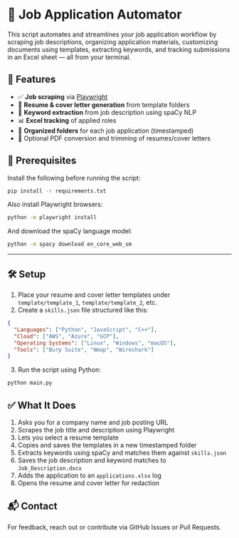 # 📄 Job Application Automator

This script automates and streamlines your job application workflow by scraping job descriptions, organizing application materials, customizing documents using templates, extracting keywords, and tracking submissions in an Excel sheet — all from your terminal.

## 🚀 Features

- ✅ **Job scraping** via [Playwright](https://playwright.dev/)
- 📄 **Resume & cover letter generation** from template folders
- 🧠 **Keyword extraction** from job description using spaCy NLP
- 📊 **Excel tracking** of applied roles
- 📁 **Organized folders** for each job application (timestamped)
- 📝 Optional PDF conversion and trimming of resumes/cover letters

## 🧠 Prerequisites

Install the following before running the script:

```bash
pip install -r requirements.txt
```

Also install Playwright browsers:

```bash
python -m playwright install
```

And download the spaCy language model:

```bash
python -m spacy download en_core_web_sm
```

---

## 🛠️ Setup

1. Place your resume and cover letter templates under `template/template_1`, `template/template_2`, etc.
2. Create a `skills.json` file structured like this:

```json
{
  "Languages": ["Python", "JavaScript", "C++"],
  "Cloud": ["AWS", "Azure", "GCP"],
  "Operating Systems": ["Linux", "Windows", "macOS"],
  "Tools": ["Burp Suite", "Nmap", "Wireshark"]
}
```

3. Run the script using Python:

```bash
python main.py
```

## ✅ What It Does

1. Asks you for a company name and job posting URL
2. Scrapes the job title and description using Playwright
3. Lets you select a resume template
4. Copies and saves the templates in a new timestamped folder
5. Extracts keywords using spaCy and matches them against `skills.json`
6. Saves the job description and keyword matches to `Job_Description.docx`
7. Adds the application to an `applications.xlsx` log
8. Opens the resume and cover letter for redaction

## 📬 Contact

For feedback, reach out or contribute via GitHub Issues or Pull Requests.
